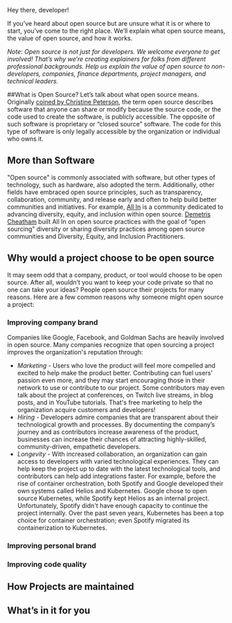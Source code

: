 Hey there, developer!

If you’ve heard about open source but are unsure what it is or where to start, you’ve come to the right place. We’ll explain what open source means, the value of open source, and how it works.

_Note: Open source is not just for developers. We welcome everyone to get involved! That’s why we’re creating explainers for folks from different professional backgrounds. Help us explain the value of open source to non-developers, companies, finance departments, project managers, and technical leaders._

##What is Open Source?
Let’s talk about what open source means. Originally [coined by Christine Peterson](https://opensource.com/article/18/2/coining-term-open-source-software), the term open source describes software that anyone can share or modify because the source code, or the code used to create the software, is publicly accessible. The opposite of such software is proprietary or “closed source” software. The code for this type of software is only legally accessible by the organization or individual who owns it.

## More than Software

"Open source" is commonly associated with software, but other types of technology, such as hardware, also adopted the term. Additionally, other fields have embraced open source principles, such as transparency, collaboration, community, and release early and often to help build better communities and initiatives. For example, [All In](https://allinopensource.org/) is a community dedicated to advancing diversity, equity, and inclusion within open source. [Demetris Cheatham](https://youtu.be/UwbrgUGlqH4) built All In on open source practices with the goal of “open sourcing” diversity or sharing diversity practices among open source communities and Diversity, Equity, and Inclusion Practitioners.

## Why would a project choose to be open source

It may seem odd that a company, product, or tool would choose to be open source. After all, wouldn’t you want to keep your code private so that no one can take your ideas? People open source their projects for many reasons. Here are a few common reasons why someone might open source a project:

### Improving company brand

Companies like Google, Facebook, and Goldman Sachs are heavily involved in open source. Many companies recognize that open sourcing a project improves the organization's reputation through:

- _Marketing_ - Users who love the product will feel more compelled and excited to help make the product better. Contributing can fuel users’ passion even more, and they may start encouraging those in their network to use or contribute to our project. Some contributors may even talk about the project at conferences, on Twitch live streams, in blog posts, and in YouTube tutorials. That's free marketing to help the organization acquire customers and developers!
- _Hiring_ - Developers admire companies that are transparent about their technological growth and processes. By documenting the company’s journey and as contributors increase awareness of the product, businesses can increase their chances of attracting highly-skilled, community-driven, empathetic developers.
- _Longevity_ - With increased collaboration, an organization can gain access to developers with varied technological experiences. They can help keep the project up to date with the latest technological tools, and contributors can help add integrations faster. For example, before the rise of container orchestration, both Spotify and Google developed their own systems called Helios and Kubernetes. Google chose to open source Kubernetes, while Spotify kept Helios as an internal project. Unfortunately, Spotify didn't have enough capacity to continue the project internally. Over the past seven years, Kubernetes has been a top choice for container orchestration; even Spotify migrated its containerization to Kubernetes.

### Improving personal brand

### Improving code quality

## How Projects are maintained

## What’s in it for you
